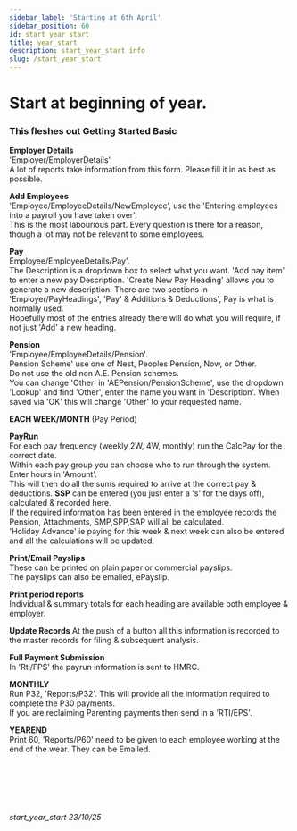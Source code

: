 ```yaml
---
sidebar_label: 'Starting at 6th April'
sidebar_position: 60
id: start_year_start
title: year_start
description: start_year_start info
slug: /start_year_start
---
```


# Start at beginning of year.
### This fleshes out Getting Started Basic

**Employer Details**  
'Employer/EmployerDetails'.  
A lot of reports take information from this form. Please fill it in as best as possible.

**Add Employees**  
'Employee/EmployeeDetails/NewEmployee', use the 'Entering employees into a payroll you have taken over'.  
This is the most labourious part. Every question is there for a reason, though a lot may not be relevant to some employees.

**Pay**  
Employee/EmployeeDetails/Pay'.  
The Description is a dropdown box to select what you want.
'Add pay item' to enter a new pay Description.
'Create New Pay Heading' allows you to generate a new description.
There are two sections in 'Employer/PayHeadings', 'Pay' & Additions & Deductions', Pay is what is normally used.  
Hopefully most of the entries already there will do what you will require, if not just 'Add' a new heading.


**Pension**  
'Employee/EmployeeDetails/Pension'.  
Pension Scheme' use one of Nest, Peoples Pension, Now, or Other.  
Do not use the old non A.E. Pension schemes.  
You can change 'Other' in 'AEPension/PensionScheme', use the dropdown 'Lookup' and find 'Other', enter the name you want in 'Description'. When saved via 'OK' this will change 'Other' to your requested name.  

**EACH WEEK/MONTH** (Pay Period) 

**PayRun**  
For each pay frequency (weekly 2W, 4W, monthly) run the CalcPay for the correct date.  
Within each pay group you can choose who to run through the system.  
Enter hours in 'Amount'.  
This will then do all the sums required to arrive at the correct pay & deductions.
**SSP** can be entered (you just enter a 's' for the days off), calculated & recorded here.  
If the required information has been entered in the employee records the Pension, Attachments, SMP,SPP,SAP will all be calculated.  
'Holiday Advance' ie paying for this week & next week can also be entered and all the calculations will be updated.

**Print/Email Payslips**  
These can be printed on plain paper or commercial payslips.  
The payslips can also be emailed, ePayslip.

**Print period reports**  
Individual & summary totals for each heading are available both employee & employer.

**Update Records** 
At the push of a button all this information is recorded to the master records for filing & subsequent analysis.

**Full Payment Submission**  
In 'Rti/FPS' the payrun information is sent to HMRC.

**MONTHLY**  
Run P32, 'Reports/P32'. This will provide all the information required to complete the P30 payments.  
If you are reclaiming Parenting payments then send in a 'RTI/EPS'.


**YEAREND**  
Print 60, 'Reports/P60' need to be given to each employee working at the end of the wear. They can be Emailed.  
<br/>
<br/>
<br/>
<br/>
<br/>
###### start_year_start 23/10/25